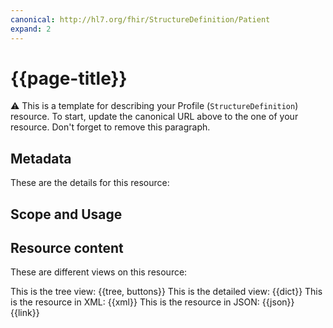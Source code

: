```yaml
---
canonical: http://hl7.org/fhir/StructureDefinition/Patient
expand: 2
---
```


# {{page-title}}

⚠️ This is a template for describing your Profile (`StructureDefinition`) resource. To start, update the canonical URL above to the one of your resource. Don't forget to remove this paragraph.

## Metadata

These are the details for this resource:


## Scope and Usage

## Resource content

These are different views on this resource:

<tabs>
<tab title="Overview">
	This is the tree view:
	{{tree, buttons}}
</tab>
<tab title="Detailed view">
	This is the detailed view:
	{{dict}}
</tab>
<tab title="XML">
	This is the resource in XML:
	{{xml}}
</tab>
<tab title="JSON">	
	This is the resource in JSON:
	{{json}}
</tab>
<tab title="Link">
	{{link}}
</tab>
</tabs>
